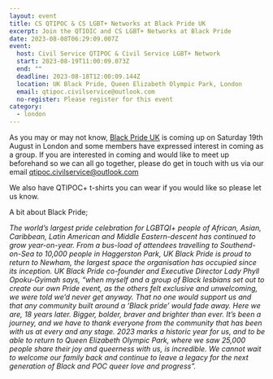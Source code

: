 ```yaml
---
layout: event
title: CS QTIPOC & CS LGBT+ Networks at Black Pride UK
excerpt: Join the QTIOIC and CS LGBT+ Networks at Black Pride
date: 2023-08-08T06:29:09.007Z
event:
  host: Civil Service QTIPOC & Civil Service LGBT+ Network
  start: 2023-08-19T11:00:09.073Z
  end: ""
  deadline: 2023-08-18T12:00:09.144Z
  location: UK Black Pride, Queen Elizabeth Olympic Park, London
  email: qtipoc.civilservice@outlook.com
  no-register: Please register for this event
category:
  - london
---
```

As you may or may not know, [Black Pride UK](https://www.ukblackpride.org.uk/) is coming up on Saturday 19th August in London and some members have expressed interest in coming as a group. If you are interested in coming and would like to meet up beforehand so we can all go together, please do get in touch with us via our email [qtipoc.civilservice@outlook.com](mailto:qtipoc.civilservice@outlook.com)

We also have QTIPOC+ t-shirts you can wear if you would like so please let us know.

A bit about Black Pride;

*The world’s largest pride celebration for LGBTQI+ people of African, Asian, Caribbean, Latin American and Middle Eastern-descent has continued to grow year-on-year. From a bus-load of attendees travelling to Southend-on-Sea to 10,000 people in Haggerston Park, UK Black Pride is proud to return to Newham, the largest space the organisation has occupied since its inception.
UK Black Pride co-founder and Executive Director Lady Phyll Opoku-Gyimah says, “when myself and a group of Black lesbians set out to create our own Pride event, as the others felt exclusive and unwelcoming, we were told we’d never get anyway. That no one would support us and that any community built around a ‘Black pride’ would fade away. Here we are, 18 years later. Bigger, bolder, braver and brighter than ever. It’s been a journey, and we have to thank everyone from the community that has been with us at every and any stage. 2023 marks a historic year for us, and to be able to return to Queen Elizabeth Olympic Park, where we saw 25,000 people share their joy and queerness with us, is incredible. We cannot wait to welcome our family back and continue to leave a legacy for the next generation of Black and POC queer love and progress”.*